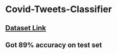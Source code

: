 # Covid-Tweets-Classifier

## [Dataset Link](https://www.kaggle.com/datatattle/covid-19-nlp-text-classification)

## Got 89% accuracy on test set


